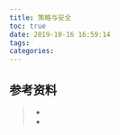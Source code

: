 ```yaml
---
title: 策略与安全
toc: true
date: 2019-10-16 16:59:14
tags:
categories:
---
```






## 参考资料
> - []()
> - []()
